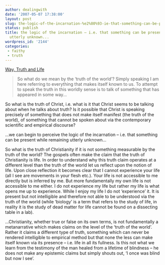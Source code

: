 ```yaml
---
author: dealingwith
date: '2007-05-07 17:38:00'
layout: post
slug: the-logic-of-the-incarnation-%e2%80%93-ie-that-something-can-be-present-while-remaining-utterly-unknown
status: publish
title: the logic of the incarnation – i.e. that something can be present while remaining
  utterly unknown...
wordpress_id: '2144'
categories:
 - faithy
 - truth
---
```


[Way, Truth and Life][1]

> So what do we mean by the ‘truth of the world’? Simply speaking I am here
referring to everything that makes itself known to us. To attempt to speak the
truth in this worldly sense is to talk of something that has appeared in some
way...

So what is the truth of Christ, i.e. what is it that Christ seems to be
talking about when he talks about truth? Is it possible that Christ is
speaking precisely of something that does not make itself manifest (the truth
of the world), of something that cannot be spoken about via the contemporary
scientific and empirical discourse?

...we can begin to perceive the logic of the incarnation – i.e. that something
can be present while remaining utterly unknown...

So what is the truth of Christianity if it is not something measurable by the
truth of the world? The gospels often make the claim that the truth of
Christianity is life. In order to understand why this truth claim operates at
a different level than the truth of the world let us reflect upon the notion
of life. Upon close reflection it becomes clear that I cannot experience your
life (all I see are movements in your flesh etc.). Your life is not accessible
to me directly but is inferred by me. But more fundamentally my own life is
not accessible to me either. I do not experience my life but rather my life is
what opens me up to experience. While I enjoy my life I do not ‘experience’
it. It is present but not intelligible and therefore not able to be understood
via the truth of the world (while ‘biology’ is a term that refers to the study
of life, in reality it is the study of dead matter for life cannot be found on
a dissecting table in a lab).

...Christianity, whether true or false on its own terms, is not fundamentally
a metanarrative which makes claims on the level of the ‘truth of the world’.
Rather it claims a different type of truth, something which can never be
rendered intelligible to empirical method but that none the less can make
itself known via its presence – i.e. life in all its fullness. Is this not
what we learn from the testimony of the man healed from a lifetime of
blindness – he does not make any epistemic claims but simply shouts out, ‘I
once was blind but now I see’.

   [1]: http://www.ignite.cd/blogs/Pete/index.cfm#737

